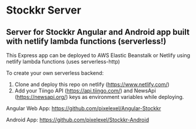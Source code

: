 # Stockkr Server 

## Server for Stockkr Angular and Android app built with netlify lambda functions (serverless!)

This Express app can be deployed to AWS Elastic Beanstalk or Netlify using netlify lambda functions (uses serverless-http)

To create your own serverless backend:
1. Clone and deploy this repo on netlify (https://www.netlify.com/)
2. Add your Tiingo API (https://api.tiingo.com/) and NewsApi (https://newsapi.org/) keys as environment variables while deploying.

Angular Web App: https://github.com/pixelexel/Angular-Stockkr

Android App: https://github.com/pixelexel/Stockkr-Android

